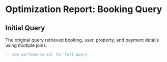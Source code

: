 # Optimization Report: Booking Query

## Initial Query

The original query retrieved booking, user, property, and payment details using multiple joins.

```sql
-- See perfomance.sql for full query

